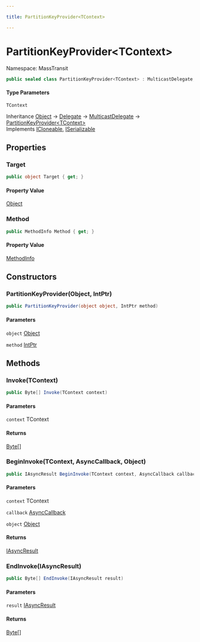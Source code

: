 ```yaml
---

title: PartitionKeyProvider<TContext>

---
```


# PartitionKeyProvider\<TContext\>

Namespace: MassTransit

```csharp
public sealed class PartitionKeyProvider<TContext> : MulticastDelegate, ICloneable, ISerializable
```

#### Type Parameters

`TContext`<br/>

Inheritance [Object](https://learn.microsoft.com/en-us/dotnet/api/system.object) → [Delegate](https://learn.microsoft.com/en-us/dotnet/api/system.delegate) → [MulticastDelegate](https://learn.microsoft.com/en-us/dotnet/api/system.multicastdelegate) → [PartitionKeyProvider\<TContext\>](../masstransit/partitionkeyprovider-1)<br/>
Implements [ICloneable](https://learn.microsoft.com/en-us/dotnet/api/system.icloneable), [ISerializable](https://learn.microsoft.com/en-us/dotnet/api/system.runtime.serialization.iserializable)

## Properties

### **Target**

```csharp
public object Target { get; }
```

#### Property Value

[Object](https://learn.microsoft.com/en-us/dotnet/api/system.object)<br/>

### **Method**

```csharp
public MethodInfo Method { get; }
```

#### Property Value

[MethodInfo](https://learn.microsoft.com/en-us/dotnet/api/system.reflection.methodinfo)<br/>

## Constructors

### **PartitionKeyProvider(Object, IntPtr)**

```csharp
public PartitionKeyProvider(object object, IntPtr method)
```

#### Parameters

`object` [Object](https://learn.microsoft.com/en-us/dotnet/api/system.object)<br/>

`method` [IntPtr](https://learn.microsoft.com/en-us/dotnet/api/system.intptr)<br/>

## Methods

### **Invoke(TContext)**

```csharp
public Byte[] Invoke(TContext context)
```

#### Parameters

`context` TContext<br/>

#### Returns

[Byte[]](https://learn.microsoft.com/en-us/dotnet/api/system.byte)<br/>

### **BeginInvoke(TContext, AsyncCallback, Object)**

```csharp
public IAsyncResult BeginInvoke(TContext context, AsyncCallback callback, object object)
```

#### Parameters

`context` TContext<br/>

`callback` [AsyncCallback](https://learn.microsoft.com/en-us/dotnet/api/system.asynccallback)<br/>

`object` [Object](https://learn.microsoft.com/en-us/dotnet/api/system.object)<br/>

#### Returns

[IAsyncResult](https://learn.microsoft.com/en-us/dotnet/api/system.iasyncresult)<br/>

### **EndInvoke(IAsyncResult)**

```csharp
public Byte[] EndInvoke(IAsyncResult result)
```

#### Parameters

`result` [IAsyncResult](https://learn.microsoft.com/en-us/dotnet/api/system.iasyncresult)<br/>

#### Returns

[Byte[]](https://learn.microsoft.com/en-us/dotnet/api/system.byte)<br/>
